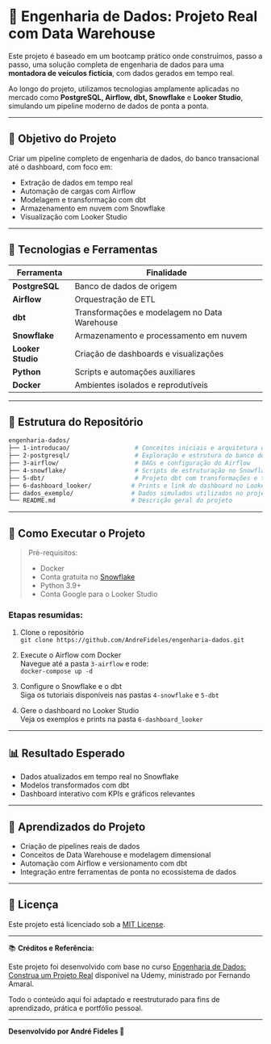 # 🚗 Engenharia de Dados: Projeto Real com Data Warehouse

Este projeto é baseado em um bootcamp prático onde construímos, passo a passo, uma solução completa de engenharia de dados para uma **montadora de veículos fictícia**, com dados gerados em tempo real.

Ao longo do projeto, utilizamos tecnologias amplamente aplicadas no mercado como **PostgreSQL, Airflow, dbt, Snowflake** e **Looker Studio**, simulando um pipeline moderno de dados de ponta a ponta.

---

## 📌 Objetivo do Projeto

Criar um pipeline completo de engenharia de dados, do banco transacional até o dashboard, com foco em:

- Extração de dados em tempo real
- Automação de cargas com Airflow
- Modelagem e transformação com dbt
- Armazenamento em nuvem com Snowflake
- Visualização com Looker Studio

---

## 🧰 Tecnologias e Ferramentas

| Ferramenta        | Finalidade                                       |
|-------------------|--------------------------------------------------|
| **PostgreSQL**     | Banco de dados de origem                        |
| **Airflow**        | Orquestração de ETL                             |
| **dbt**            | Transformações e modelagem no Data Warehouse    |
| **Snowflake**      | Armazenamento e processamento em nuvem          |
| **Looker Studio**  | Criação de dashboards e visualizações           |
| **Python**         | Scripts e automações auxiliares                 |
| **Docker**         | Ambientes isolados e reprodutíveis              |

---

## 📂 Estrutura do Repositório

```bash
engenharia-dados/
├── 1-introducao/                  # Conceitos iniciais e arquitetura do projeto
├── 2-postgresql/                  # Exploração e estrutura do banco de origem
├── 3-airflow/                     # DAGs e configuração do Airflow
├── 4-snowflake/                   # Scripts de estruturação no Snowflake
├── 5-dbt/                         # Projeto dbt com transformações e testes
├── 6-dashboard_looker/           # Prints e link do dashboard no Looker
├── dados_exemplo/                # Dados simulados utilizados no projeto
└── README.md                     # Descrição geral do projeto
```

---

## 🚀 Como Executar o Projeto

> Pré-requisitos:
> - Docker
> - Conta gratuita no [Snowflake](https://signup.snowflake.com/)
> - Python 3.9+
> - Conta Google para o Looker Studio

### Etapas resumidas:

1. Clone o repositório  
   `git clone https://github.com/AndreFideles/engenharia-dados.git`

2. Execute o Airflow com Docker  
   Navegue até a pasta `3-airflow` e rode:  
   `docker-compose up -d`

3. Configure o Snowflake e o dbt  
   Siga os tutoriais disponíveis nas pastas `4-snowflake` e `5-dbt`

4. Gere o dashboard no Looker Studio  
   Veja os exemplos e prints na pasta `6-dashboard_looker`

---

## 📊 Resultado Esperado

- Dados atualizados em tempo real no Snowflake
- Modelos transformados com dbt
- Dashboard interativo com KPIs e gráficos relevantes

---

## 🧠 Aprendizados do Projeto

- Criação de pipelines reais de dados
- Conceitos de Data Warehouse e modelagem dimensional
- Automação com Airflow e versionamento com dbt
- Integração entre ferramentas de ponta no ecossistema de dados

---

## 📎 Licença

Este projeto está licenciado sob a [MIT License](LICENSE).

---

📚 **Créditos e Referência:**

Este projeto foi desenvolvido com base no curso [Engenharia de Dados: Construa um Projeto Real](https://www.udemy.com/course/engenharia-de-dados-projeto-real/) disponível na Udemy, ministrado por Fernando Amaral.

Todo o conteúdo aqui foi adaptado e reestruturado para fins de aprendizado, prática e portfólio pessoal.

---

**Desenvolvido por André Fideles 🚀**
